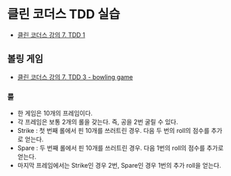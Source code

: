 # 클린 코더스 TDD 실습

- [클린 코더스 강의 7. TDD 1](https://youtu.be/wmHV6L0e1sU?list=PLeQ0NTYUDTmMM71Jn1scbEYdLFHz5ZqFA)

## 볼링 게임

- [클린 코더스 강의 7. TDD 3 - bowling game](https://youtu.be/fFwDMzML7hI?list=PLeQ0NTYUDTmMM71Jn1scbEYdLFHz5ZqFA)

### 룰
- 한 게임은 10개의 프레임이다.
- 각 프레임은 보통 2개의 롤을 갖는다. 즉, 공을 2번 굴릴 수 있다.
- Strike : 첫 번째 롤에서 핀 10개를 쓰러트린 경우. 다음 두 번의 roll의 점수를 추가로 얻는다. 
- Spare : 두 번째 롤에서 핀 10개를 쓰러트린 경우. 다음 1번의 roll의 점수를 추가로 얻는다.
- 마지막 프레임에서는 Strike인 경우 2번, Spare인 경우 1번의 추가 roll을 얻는다.